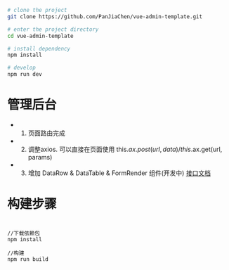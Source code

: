 
```bash
# clone the project
git clone https://github.com/PanJiaChen/vue-admin-template.git

# enter the project directory
cd vue-admin-template

# install dependency
npm install

# develop
npm run dev
```

# 管理后台

- 1. 页面路由完成
- 2. 调整axios. 可以直接在页面使用 this.$ax.post(url, data) / this.$ax.get(url, params)
- 3. 增加 DataRow & DataTable & FormRender 组件(开发中)
[接口文档](https://docs.google.com/spreadsheets/d/1EgJ3Py2lcnYO12S24WYxBLm-qNJsojp3OKotDvc1kPw/edit#gid=1775478639)


# 构建步骤
# 
```
//下载依赖包
npm install 

//构建
npm run build
  
```